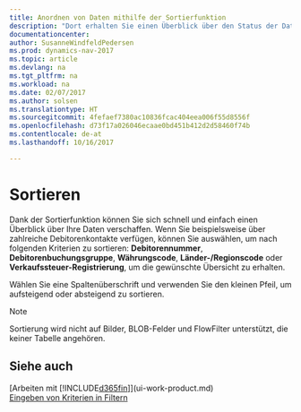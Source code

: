 ```yaml
---
title: Anordnen von Daten mithilfe der Sortierfunktion
description: "Dort erhalten Sie einen Überblick über den Status der Daten. Beispielsweise können Sie Debitoren nach Währungscode sortieren, um ein ausgewähltes Beispiel für Debitoren zu erhalten."
documentationcenter: 
author: SusanneWindfeldPedersen
ms.prod: dynamics-nav-2017
ms.topic: article
ms.devlang: na
ms.tgt_pltfrm: na
ms.workload: na
ms.date: 02/07/2017
ms.author: solsen
ms.translationtype: HT
ms.sourcegitcommit: 4fefaef7380ac10836fcac404eea006f55d8556f
ms.openlocfilehash: d73f17a026046ecaae0bd451b412d2d58460f74b
ms.contentlocale: de-at
ms.lasthandoff: 10/16/2017

---
```

# <a name="sorting"></a>Sortieren
Dank der Sortierfunktion können Sie sich schnell und einfach einen Überblick über Ihre Daten verschaffen. Wenn Sie beispielsweise über zahlreiche Debitorenkontakte verfügen, können Sie auswählen, um nach folgenden Kriterien zu sortieren: **Debitorennummer**, **Debitorenbuchungsgruppe**, **Währungscode**, **Länder-/Regionscode** oder **Verkaufssteuer-Registrierung**, um die gewünschte Übersicht zu erhalten.

Wählen Sie eine Spaltenüberschrift und verwenden Sie den kleinen Pfeil, um aufsteigend oder absteigend zu sortieren.  

> [!NOTE]  
>   Sortierung wird nicht auf Bilder, BLOB-Felder und FlowFilter unterstützt, die keiner Tabelle angehören.

## <a name="see-also"></a>Siehe auch
[Arbeiten mit [!INCLUDE[d365fin](includes/d365fin_md.md)]](ui-work-product.md)  
[Eingeben von Kriterien in Filtern](ui-enter-criteria-filters.md)

